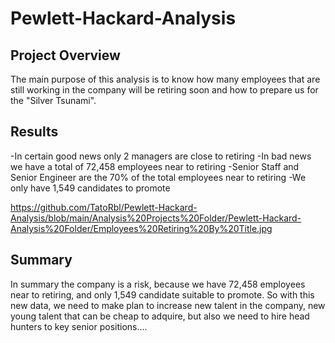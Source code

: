 # Pewlett-Hackard-Analysis

## Project Overview

The main purpose of this analysis is to know how many employees that are still working in the company will be retiring soon and how to prepare us for the "Silver Tsunami".

## Results

-In certain good news only 2 managers are close to retiring
-In bad news we have a total of 72,458 employees near to retiring
-Senior Staff and Senior Engineer are the 70% of the total employees near to retiring
-We only have 1,549 candidates to promote

https://github.com/TatoRbl/Pewlett-Hackard-Analysis/blob/main/Analysis%20Projects%20Folder/Pewlett-Hackard-Analysis%20Folder/Employees%20Retiring%20By%20Title.jpg

## Summary

In summary the company is a risk, because we have 72,458 employees near to retiring, and only 1,549 candidate suitable to promote.
So with this new data, we need to make plan to increase new talent in the company, new young talent that can be cheap to adquire, but
also we need to hire head hunters to key senior positions....
